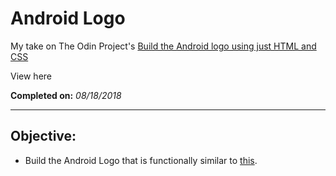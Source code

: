 # Android Logo

My take on The Odin Project's [Build the Android logo using just HTML and CSS](https://www.theodinproject.com/courses/web-development-101/lessons/html-and-css-basics)

View here

**Completed on:** *08/18/2018*

___

## Objective:

- Build the Android Logo that is functionally similar to [this](http://thecodeplayer.com/walkthrough/css3-android-logo).
